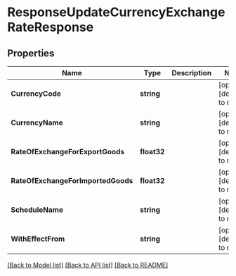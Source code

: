 # ResponseUpdateCurrencyExchangeRateResponse

## Properties
Name | Type | Description | Notes
------------ | ------------- | ------------- | -------------
**CurrencyCode** | **string** |  | [optional] [default to null]
**CurrencyName** | **string** |  | [optional] [default to null]
**RateOfExchangeForExportGoods** | **float32** |  | [optional] [default to null]
**RateOfExchangeForImportedGoods** | **float32** |  | [optional] [default to null]
**ScheduleName** | **string** |  | [optional] [default to null]
**WithEffectFrom** | **string** |  | [optional] [default to null]

[[Back to Model list]](../README.md#documentation-for-models) [[Back to API list]](../README.md#documentation-for-api-endpoints) [[Back to README]](../README.md)


